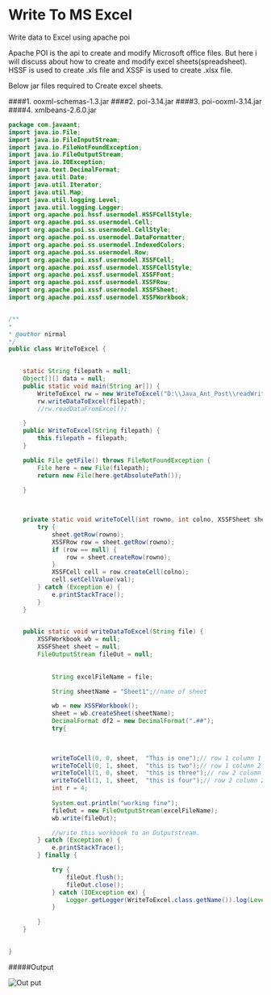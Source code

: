 # Write To MS Excel
Write data to Excel using apache poi

Apache POI is the api to create and modify Microsoft office files.
But here i will discuss about how to create and modify excel sheets(spreadsheet).
HSSF is used to create .xls file and XSSF is used to create .xlsx file.

Below jar files required to Create excel sheets.

####1. ooxml-schemas-1.3.jar
####2. poi-3.14.jar
####3. poi-ooxml-3.14.jar
####4. xmlbeans-2.6.0.jar


```java
package com.javaant;
import java.io.File;
import java.io.FileInputStream;
import java.io.FileNotFoundException;
import java.io.FileOutputStream;
import java.io.IOException;
import java.text.DecimalFormat;
import java.util.Date;
import java.util.Iterator;
import java.util.Map;
import java.util.logging.Level;
import java.util.logging.Logger;
import org.apache.poi.hssf.usermodel.HSSFCellStyle;
import org.apache.poi.ss.usermodel.Cell;
import org.apache.poi.ss.usermodel.CellStyle;
import org.apache.poi.ss.usermodel.DataFormatter;
import org.apache.poi.ss.usermodel.IndexedColors;
import org.apache.poi.ss.usermodel.Row;
import org.apache.poi.xssf.usermodel.XSSFCell;
import org.apache.poi.xssf.usermodel.XSSFCellStyle;
import org.apache.poi.xssf.usermodel.XSSFFont;
import org.apache.poi.xssf.usermodel.XSSFRow;
import org.apache.poi.xssf.usermodel.XSSFSheet;
import org.apache.poi.xssf.usermodel.XSSFWorkbook;


/**
*
* @author nirmal
*/
public class WriteToExcel {

	
	static String filepath = null;
	Object[][] data = null;
	public static void main(String ar[]) {
		WriteToExcel rw = new WriteToExcel("D:\\Java_Ant_Post\\readWritexls-poi\\ReadWriteExcel\\excels\\abc.xlsx");
		rw.writeDataToExcel(filepath);
		//rw.readDataFromExcel();

	}
	public WriteToExcel(String filepath) {
		this.filepath = filepath;
	}

	public File getFile() throws FileNotFoundException {
		File here = new File(filepath);
		return new File(here.getAbsolutePath());

	}

	
	
	private static void writeToCell(int rowno, int colno, XSSFSheet sheet, String val) {
		try {
			sheet.getRow(rowno);
			XSSFRow row = sheet.getRow(rowno);
			if (row == null) {
				row = sheet.createRow(rowno);
			}
			XSSFCell cell = row.createCell(colno);
			cell.setCellValue(val);
		} catch (Exception e) {
			e.printStackTrace();
		}
	}

	
	public static void writeDataToExcel(String file) {
		XSSFWorkbook wb = null;
		XSSFSheet sheet = null;
		FileOutputStream fileOut = null;
		
		
			String excelFileName = file;

			String sheetName = "Sheet1";//name of sheet

			wb = new XSSFWorkbook();
			sheet = wb.createSheet(sheetName);
			DecimalFormat df2 = new DecimalFormat(".##");
			try{

	
			
			writeToCell(0, 0, sheet,  "This is one");// row 1 column 1
			writeToCell(0, 1, sheet,  "this is two");// row 1 column 2
			writeToCell(1, 0, sheet,  "this is three");// row 2 column 1
			writeToCell(1, 1, sheet,  "this is four");// row 2 column 2
			int r = 4;
			
			System.out.println("working fine");
			fileOut = new FileOutputStream(excelFileName);
			wb.write(fileOut);

			//write this workbook to an Outputstream.
		} catch (Exception e) {
			e.printStackTrace();
		} finally {

			try {
				fileOut.flush();
				fileOut.close();
			} catch (IOException ex) {
				Logger.getLogger(WriteToExcel.class.getName()).log(Level.SEVERE, null, ex);
			}

		}
	}

	
}
```

#####Output

![Out put](http://javaant.com/wp-content/uploads/2016/04/excels.png)
